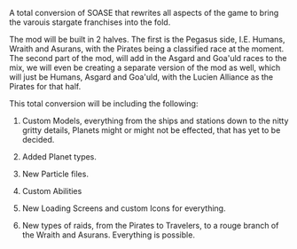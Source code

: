 A total conversion of SOASE that rewrites all aspects of the game to bring the varouis stargate franchises into the fold.

The mod will be built in 2 halves.  The first is the Pegasus side, I.E. Humans, Wraith and Asurans, with the Pirates being a classified race at the moment.  The second part of the mod, will add in the Asgard and Goa'uld races to the mix, we will even be creating a separate version of the mod as well, which will just be Humans, Asgard and Goa'uld, with the Lucien Alliance as the Pirates for that half.

This total conversion will be including the following:

1. Custom Models, everything from the ships and stations down to the nitty gritty details, Planets might or might not be effected, that has yet to be decided.

2. Added Planet types.

3. New Particle files.

4. Custom Abilities

5. New Loading Screens and custom Icons for everything.

6. New types of raids, from the Pirates to Travelers, to a rouge branch of the Wraith and Asurans.  Everything is possible.